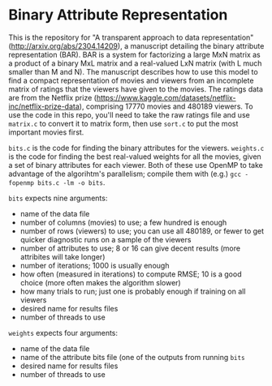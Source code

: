 # Binary Attribute Representation

This is the repository for "A transparent approach to data representation" (http://arxiv.org/abs/2304.14209), a manuscript detailing the binary attribute representation (BAR). BAR is a system for factorizing a large MxN matrix as a product of a binary MxL matrix and a real-valued LxN matrix (with L much smaller than M and N). The manuscript describes how to use this model to find a compact representation of movies and viewers from an incomplete matrix of ratings that the viewers have given to the movies. The ratings data are from the Netflix prize (https://www.kaggle.com/datasets/netflix-inc/netflix-prize-data), comprising 17770 movies and 480189 viewers. To use the code in this repo, you'll need to take the raw ratings file and use `matrix.c` to convert it to matrix form, then use `sort.c` to put the most important movies first.

`bits.c` is the code for finding the binary attributes for the viewers. `weights.c` is the code for finding the best real-valued weights for all the movies, given a set of binary attributes for each viewer. Both of these use OpenMP to take advantage of the algorihtm's parallelism; compile them with (e.g.) `gcc -fopenmp bits.c -lm -o bits`. 

`bits` expects nine arguments:
- name of the data file
- number of columns (movies) to use; a few hundred is enough
- number of rows (viewers) to use; you can use all 480189, or fewer to get quicker diagnostic runs on a sample of the viewers
- number of attributes to use; 8 or 16 can give decent results (more attribites will take longer)
- number of iterations; 1000 is usually enough
- how often (measured in iterations) to compute RMSE; 10 is a good choice (more often makes the algorithm slower)
- how many trials to run; just one is probably enough if training on all viewers
- desired name for results files
- number of threads to use

`weights` expects four arguments:
- name of the data file
- name of the attribute bits file (one of the outputs from running `bits`
- desired name for results files
- number of threads to use
